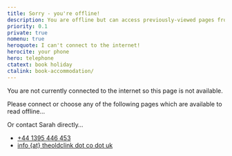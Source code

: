 ```yaml
---
title: Sorry - you're offline!
description: You are offline but can access previously-viewed pages from The Old Clink.
priority: 0.1
private: true
nomenu: true
heroquote: I can't connect to the internet!
herocite: your phone
hero: telephone
ctatext: book holiday
ctalink: book-accommodation/
---
```


You are not currently connected to the internet so this page is not available.

Please connect or choose any of the following pages which are available to read offline&hellip;

<ul id="cachedpagelist"></ul>

Or contact Sarah directly&hellip;

<ul class="book">
<li><a href="tel:+44-1395-446453" class="icon phone">+44 1395 446 453</a></li>
<li><a href="#" class="icon email">info {at} theoldclink dot co dot uk</a></li>
</ul>
